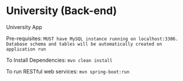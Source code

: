 # University (Back-end)
University App

Pre-requisites: 
`MUST have MySQL instance running on localhost:3306. Database schema and tables will be automatically created on application run`

To Install Dependencies:
`mvn clean install`

To run RESTful web services: 
`mvn spring-boot:run`
